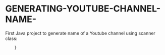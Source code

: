 # GENERATING-YOUTUBE-CHANNEL-NAME-
First Java project to generate name of a Youtube channel using scanner class:



		}
